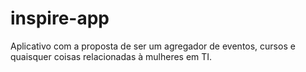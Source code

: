 # inspire-app
Aplicativo com a proposta de ser um agregador de eventos, cursos e quaisquer coisas relacionadas à mulheres em TI.
